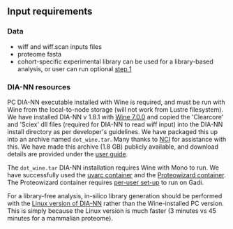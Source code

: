 ## Input requirements

### Data
- wiff and wiff.scan inputs files
- proteome fasta 
- cohort-specific experimental library can be used for a library-based analysis, or user can run optional [step 1](#1-in-silico-library-generation-optional)

### DIA-NN resources
PC DIA-NN executable installed with Wine is required, and must be run with Wine from the local-to-node storage (will not work from Lustre filesystem). We have installed DIA-NN v 1.8.1 with [Wine 7.0.0](https://hub.docker.com/r/uvarc/wine) and copied the 'Clearcore' and 'Sciex' dll files (required for DIA-NN to read wiff input) into the DIA-NN install directory as per developer's guidelines. We have packaged this up into an archive named `dot_wine.tar`. Many thanks to [NCI](nci.org.au) for assistance with this. We have made this archive (1.8 GB) publicly available, and download details are provided under the [user guide](#detailed-user-guide).


The `dot_wine.tar` DIA-NN installation requires Wine with Mono to run. We have successfully used the [uvarc container](https://hub.docker.com/r/uvarc/wine) and the [Proteowizard container](https://hub.docker.com/r/chambm/pwiz-skyline-i-agree-to-the-vendor-licenses). The Proteowizard container requires [per-user set-up](#pwiz_image_setup.md) to run on Gadi.

For a library-free analysis, in-silico library generation should be performed with the [Linux version of DIA-NN](https://docker.ecosyste.ms/packages/biocontainers%2Fdiann/versions/v1.8.1_cv1) rather than the Wine-installed PC version. This is simply because the Linux version is much faster (3 minutes vs 45 minutes for a mammalian proteome).
